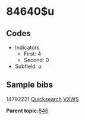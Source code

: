 # 84640$u

## Codes

-   Indicators
    -   First: 4
    -   Second: 0
-   Subfield: u

## Sample bibs

14792221 [Quicksearch](https://search.library.yale.edu/catalog/14792221) [VXWS](http://prodorbis.library.yale.edu:7014/vxws/GetHoldingsService?bibId=14792221)

**Parent topic:**[846](../../tags/846/846.md)

